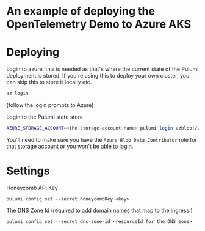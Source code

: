 # An example of deploying the OpenTelemetry Demo to Azure AKS

# Deploying

Login to azure, this is needed as that's where the current state of the Pulumi deployment is stored. If you're using this to deploy your own cluster, you can skip this to store it locally etc.

```bash
az login
```
(follow the login prompts to Azure)

Login to the Pulumi state store

```bash
AZURE_STORAGE_ACCOUNT=<the-storage-account-name> pulumi login azblob://<the-container-name>
```

You'll need to make sure you have the `Azure Blob Data Contributor` role for that storage account or you won't be able to login.


# Settings

Honeycomb API Key
```shell
pulumi config set --secret honeycombKey <key>
```

The DNS Zone Id (required to add domain names that map to the ingress.)
```shell
pulumi config set --secret dns-zone-id <resourceId for the DNS zone>
```
